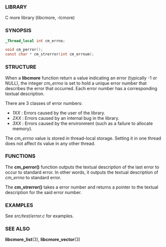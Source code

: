 ### LIBRARY
C more library (libcmore, -lcmore)


### SYNOPSIS
```c
_Thread_local int cm_errno;

void cm_perror();
const char * cm_strerror(int cm_errnum);
```


### STRUCTURE
When a **libcmore** function return a value indicating an error (typically -1 or NULL), the integer *cm_errno* is set to hold a unique error number that describes the error that occurred. Each error number has a corresponding textual description.  
  
There are 3 classes of error numbers:  

- *1XX* : Errors caused by the user of the library.
- *2XX* : Errors caused by an internal bug in the library.
- *3XX* : Errors caused by the environment (such as a failure to allocate memory).  
  
The *cm_errno* value is stored in thread-local storage. Setting it in one thread does not affect its value in any other thread.


### FUNCTIONS
The **cm_perror()** function outputs the textual description of the last error to occur to standard error. In other words, it outputs the textual description of *cm_errno* to standard error.  
  
The **cm_strerror()** takes a error number and returns a pointer to the textual description for the said error number.  
  

### EXAMPLES
See *src/test/error.c* for examples.  
  

### SEE ALSO
**libcmore_list**(3), **libcmore_vector**(3)
